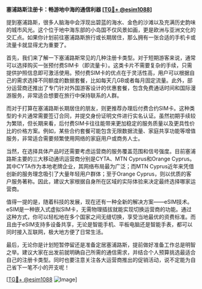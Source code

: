 **塞浦路斯注册卡：畅游地中海的通信利器 [[TG💪+ @esim1088](https://t.me/s/esim1088)]**

提到塞浦路斯，很多人脑海中会浮现出碧蓝的海水、金色的沙滩以及充满历史韵味的城市风光。这个位于地中海东部的小岛国不仅风景如画，更是欧洲与亚洲文化的交汇点。如果你计划前往塞浦路斯旅行或长期居住，那么拥有一张合适的手机卡或流量卡就显得尤为重要了。

首先，我们来了解一下塞浦路斯常见的几种注册卡类型。对于短期游客来说，通常可以选择购买一张预付费SIM卡（即流量卡）。这类卡片不需要复杂的手续，只需提供护照信息即可激活使用。预付费SIM卡的优点在于灵活性高，用户可以根据自己的需求选择不同额度的数据套餐，比如每天几GB或者每月固定流量。此外，部分运营商还推出了专门针对外国游客设计的优惠套餐，包含免费通话时间和国际漫游服务，非常适合想要在旅行中保持联系的人群。

而对于打算在塞浦路斯长期居住的朋友，则更推荐办理后付费合约SIM卡。这种类型的卡片通常需要签订合同，并提交身份证明文件进行实名认证。虽然初期手续较为繁琐，但长期来看，后付费SIM卡往往能带来更加稳定的服务质量以及更具性价比的价格方案。例如，某些合约套餐可能包含无限数据流量、家庭共享功能等增值服务，非常适合需要频繁使用网络的家庭用户或商务人士。

当然，在选择具体产品时还需要考虑运营商的服务覆盖范围和信号强度。目前塞浦路斯主要的三大移动通讯运营商分别是CYTA、MTN Cyprus和Orange Cyprus。其中CYTA作为本地老牌企业，其网络布局最为广泛；而MTN Cyprus近年来凭借创新的服务理念吸引了大量年轻用户群体；至于Orange Cyprus，则以优质的客户服务著称。因此，建议大家根据自身所在区域的实际体验来决定最终选择哪家运营商。

值得一提的是，随着科技的发展，现在还有一种全新的解决方案——eSIM技术。eSIM是一种嵌入式虚拟SIM卡，无需物理插拔就能实现切换运营商的功能。通过这种方式，你可以轻松地在多个国家之间无缝切换，享受当地最优的资费标准。而且由于eSIM支持多设备共享，无论是智能手机、平板电脑还是智能手表，都可以同时接入互联网，极大地方便了日常生活。

最后，无论你是计划短暂停留还是准备定居塞浦路斯，提前做好准备工作总是明智之举。建议大家在出发前就明确自己所需的通信需求，并结合个人预算挑选最适合自己的注册卡类型。同时也要注意关注各大运营商推出的促销活动，说不定能为自己省下一笔不小的开支呢！

[[TG💪+ @esim1088](https://t.me/s/esim1088) ![Image](https://i.postimg.cc/4NQfJmqS/Snipaste-2025-05-13-00-14-12.png)]
